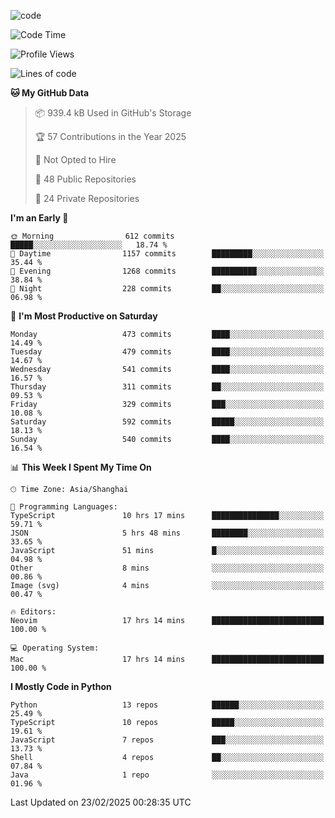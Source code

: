 
<!--
**liuyaanng/liuyaanng** is a ✨ _special_ ✨ repository because its `README.md` (this file) appears on your GitHub profile.

Here are some ideas to get you started:

- 🔭 I’m currently working on ...
- 🌱 I’m currently learning ...
- 👯 I’m looking to collaborate on ...
- 🤔 I’m looking for help with ...
- 💬 Ask me about ...
- 📫 How to reach me: ...
- 😄 Pronouns: ...
- ⚡ Fun fact: ...
-->


![code](https://cdn.jsdelivr.net/gh/liuyaanng/liuyaanng@1.0/code.gif) 

<!--START_SECTION:waka-->
![Code Time](http://img.shields.io/badge/Code%20Time-1%2C223%20hrs%207%20mins-blue)

![Profile Views](http://img.shields.io/badge/Profile%20Views-0-blue)

![Lines of code](https://img.shields.io/badge/From%20Hello%20World%20I%27ve%20Written-20.9%20million%20lines%20of%20code-blue)

**🐱 My GitHub Data** 

> 📦 939.4 kB Used in GitHub's Storage 
 > 
> 🏆 57 Contributions in the Year 2025
 > 
> 🚫 Not Opted to Hire
 > 
> 📜 48 Public Repositories 
 > 
> 🔑 24 Private Repositories 
 > 
**I'm an Early 🐤** 

```text
🌞 Morning                612 commits         █████░░░░░░░░░░░░░░░░░░░░   18.74 % 
🌆 Daytime                1157 commits        █████████░░░░░░░░░░░░░░░░   35.44 % 
🌃 Evening                1268 commits        ██████████░░░░░░░░░░░░░░░   38.84 % 
🌙 Night                  228 commits         ██░░░░░░░░░░░░░░░░░░░░░░░   06.98 % 
```
📅 **I'm Most Productive on Saturday** 

```text
Monday                   473 commits         ████░░░░░░░░░░░░░░░░░░░░░   14.49 % 
Tuesday                  479 commits         ████░░░░░░░░░░░░░░░░░░░░░   14.67 % 
Wednesday                541 commits         ████░░░░░░░░░░░░░░░░░░░░░   16.57 % 
Thursday                 311 commits         ██░░░░░░░░░░░░░░░░░░░░░░░   09.53 % 
Friday                   329 commits         ███░░░░░░░░░░░░░░░░░░░░░░   10.08 % 
Saturday                 592 commits         █████░░░░░░░░░░░░░░░░░░░░   18.13 % 
Sunday                   540 commits         ████░░░░░░░░░░░░░░░░░░░░░   16.54 % 
```


📊 **This Week I Spent My Time On** 

```text
🕑︎ Time Zone: Asia/Shanghai

💬 Programming Languages: 
TypeScript               10 hrs 17 mins      ███████████████░░░░░░░░░░   59.71 % 
JSON                     5 hrs 48 mins       ████████░░░░░░░░░░░░░░░░░   33.65 % 
JavaScript               51 mins             █░░░░░░░░░░░░░░░░░░░░░░░░   04.98 % 
Other                    8 mins              ░░░░░░░░░░░░░░░░░░░░░░░░░   00.86 % 
Image (svg)              4 mins              ░░░░░░░░░░░░░░░░░░░░░░░░░   00.47 % 

🔥 Editors: 
Neovim                   17 hrs 14 mins      █████████████████████████   100.00 % 

💻 Operating System: 
Mac                      17 hrs 14 mins      █████████████████████████   100.00 % 
```

**I Mostly Code in Python** 

```text
Python                   13 repos            ██████░░░░░░░░░░░░░░░░░░░   25.49 % 
TypeScript               10 repos            █████░░░░░░░░░░░░░░░░░░░░   19.61 % 
JavaScript               7 repos             ███░░░░░░░░░░░░░░░░░░░░░░   13.73 % 
Shell                    4 repos             ██░░░░░░░░░░░░░░░░░░░░░░░   07.84 % 
Java                     1 repo              ░░░░░░░░░░░░░░░░░░░░░░░░░   01.96 % 
```




 Last Updated on 23/02/2025 00:28:35 UTC
<!--END_SECTION:waka-->
